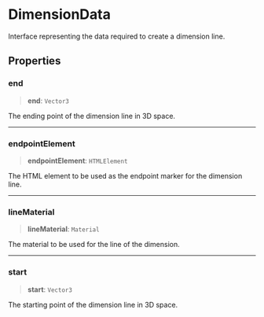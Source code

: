 # DimensionData

Interface representing the data required to create a dimension line.

## Properties

### end

> **end**: `Vector3`

The ending point of the dimension line in 3D space.

***

### endpointElement

> **endpointElement**: `HTMLElement`

The HTML element to be used as the endpoint marker for the dimension line.

***

### lineMaterial

> **lineMaterial**: `Material`

The material to be used for the line of the dimension.

***

### start

> **start**: `Vector3`

The starting point of the dimension line in 3D space.
